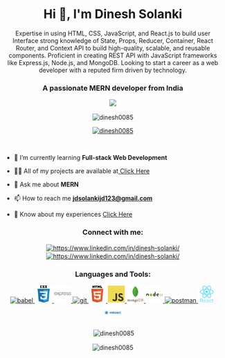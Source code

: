 <h1 align="center">Hi 👋, I'm Dinesh Solanki</h1>
<p align="center">Expertise in using HTML, CSS, JavaScript, and React.js to build user Interface strong knowledge of State, Props, Reducer, Container, React Router, and Context API to build high-quality, scalable, and reusable components. Proficient in creating REST API with JavaScript frameworks like Express.js, Node.js, and MongoDB. Looking to start a career as a web developer with a reputed firm driven by technology.</p>
<h3 align="center">A passionate MERN developer from India</h3>
<p align="center"> <img  src="https://www.xhtmlchop.com/images/dedicated-design-ban.png"/> </p>



<p align="center"> <img src="https://komarev.com/ghpvc/?username=dinesh0085&label=Profile%20views&color=0e75b6&style=flat" alt="dinesh0085" /> </p>

<p align="center"> <a href="https://github.com/ryo-ma/github-profile-trophy"><img src="https://github-profile-trophy.vercel.app/?username=dinesh0085" alt="dinesh0085" /></a> </p>

<p align="center"> <a href="https://twitter.com/" target="blank"><img src="https://img.shields.io/twitter/follow/?logo=twitter&style=for-the-badge" alt="" /></a> </p>

- 🌱 I’m currently learning **Full-stack Web Development**

- 👨‍💻 All of my projects are available at<a href="https://dinesh0085.github.io/" target="blank"> Click Here </a> 

- 💬 Ask me about **MERN**

- 📫 How to reach me **jdsolankijd123@gmail.com**

- 📄 Know about my experiences <a href="https://drive.google.com/file/d/1lyI2nwucXbk7WrtL5_urdS_-l7rgjhUR/view?usp=sharing" target="blank">Click Here</a> 

<h3 align="center">Connect with me:</h3>

<p align="center">
<a href="https://www.linkedin.com/in/dinesh-solanki/" target="blank"><img align="center" src="https://th.bing.com/th/id/OIP.fTEgFBsyeeY_AGYf93hJhwHaHY?pid=ImgDet&rs=1" alt="https://www.linkedin.com/in/dinesh-solanki/" height="30" width="40" /></a>
<a href="https://www.linkedin.com/in/dinesh-solanki/" target="blank"><img align="center" src="https://th.bing.com/th/id/OIP.fTEgFBsyeeY_AGYf93hJhwHaHY?pid=ImgDet&rs=1" alt="https://www.linkedin.com/in/dinesh-solanki/" height="30" width="40" /></a>
</p>

<h3 align="center">Languages and Tools:</h3>
<p align="center"> <a href="https://babeljs.io/" target="_blank" rel="noreferrer"> <img src="https://www.vectorlogo.zone/logos/babeljs/babeljs-icon.svg" alt="babel" width="40" height="40"/> </a> <a href="https://www.w3schools.com/css/" target="_blank" rel="noreferrer"> <img src="https://raw.githubusercontent.com/devicons/devicon/master/icons/css3/css3-original-wordmark.svg" alt="css3" width="40" height="40"/> </a> <a href="https://expressjs.com" target="_blank" rel="noreferrer"> <img src="https://raw.githubusercontent.com/devicons/devicon/master/icons/express/express-original-wordmark.svg" alt="express" width="40" height="40"/> </a> <a href="https://git-scm.com/" target="_blank" rel="noreferrer"> <img src="https://www.vectorlogo.zone/logos/git-scm/git-scm-icon.svg" alt="git" width="40" height="40"/> </a> <a href="https://www.w3.org/html/" target="_blank" rel="noreferrer"> <img src="https://raw.githubusercontent.com/devicons/devicon/master/icons/html5/html5-original-wordmark.svg" alt="html5" width="40" height="40"/> </a> <a href="https://developer.mozilla.org/en-US/docs/Web/JavaScript" target="_blank" rel="noreferrer"> <img src="https://raw.githubusercontent.com/devicons/devicon/master/icons/javascript/javascript-original.svg" alt="javascript" width="40" height="40"/> </a> <a href="https://www.mongodb.com/" target="_blank" rel="noreferrer"> <img src="https://raw.githubusercontent.com/devicons/devicon/master/icons/mongodb/mongodb-original-wordmark.svg" alt="mongodb" width="40" height="40"/> </a> <a href="https://nodejs.org" target="_blank" rel="noreferrer"> <img src="https://raw.githubusercontent.com/devicons/devicon/master/icons/nodejs/nodejs-original-wordmark.svg" alt="nodejs" width="40" height="40"/> </a> <a href="https://postman.com" target="_blank" rel="noreferrer"> <img src="https://www.vectorlogo.zone/logos/getpostman/getpostman-icon.svg" alt="postman" width="40" height="40"/> </a> <a href="https://reactjs.org/" target="_blank" rel="noreferrer"> <img src="https://raw.githubusercontent.com/devicons/devicon/master/icons/react/react-original-wordmark.svg" alt="react" width="40" height="40"/> </a> <a href="https://webpack.js.org" target="_blank" rel="noreferrer"> <img src="https://raw.githubusercontent.com/devicons/devicon/d00d0969292a6569d45b06d3f350f463a0107b0d/icons/webpack/webpack-original-wordmark.svg" alt="webpack" width="40" height="40"/> </a> </p>


<p align="center">&nbsp;<img align="center" src="https://github-readme-stats.vercel.app/api?username=dinesh0085&show_icons=true&locale=en" alt="dinesh0085" /></p>

<p align="center"><img align="center" src="https://github-readme-streak-stats.herokuapp.com/?user=dinesh0085&" alt="dinesh0085" /></p>


